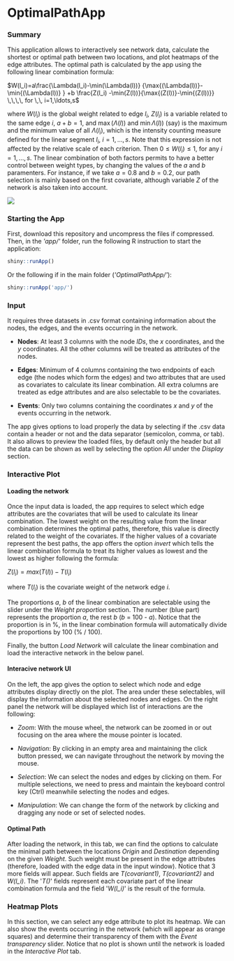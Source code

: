# OptimalPathApp

### Summary
This application allows to interactively see network data, calculate the shortest or optimal path between two locations, and plot heatmaps of the edge attributes. The optimal path is calculated by the app using the following linear combination formula:

$W(l_i)=a\frac{\Lambda(l_i)-\min(\Lambda(l))} {\max{(\Lambda(l))}-\min{(\Lambda(l))} }
+b \frac{Z(l_i) -\min(Z(l))}{\max{(Z(l))}-\min{(Z(l))}}
\,\,\,\, for \,\, i=1,\ldots,s$

where $W(l_i)$ is the global weight related to edge $l_i$, $Z(l_i)$ is a variable related to the same edge $i$, $a+b=1$, and $\max{(\Lambda(l))}$ and $\min{\Lambda(l))}$ (say) is the maximum and the minimum value of all $\Lambda(l_i)$, which is the intensity counting measure defined for the linear segment $l_i$, $i=1,\ldots, s$. Note that this expression is not affected by the relative scale of each criterion. Then $0 \le W(l_i) \le 1$, for any $i=1,\ldots,s$. The linear combination of both factors permits to have a better control between weight types, by changing the values of the $a$ and $b$ paramenters. For instance, if we take $a=0.8$ and $b=0.2$, our path selection is mainly based on the first covariate, although variable $Z$ of the network is also taken into account.

<img src="https://render.githubusercontent.com/render/math?math=2+2 = -1"> 

### Starting the App
First, download this repository and uncompress the files if compressed. Then, in the *'app/'* folder, run the following R instruction to start the application:

``` r
shiny::runApp()
```

Or the following if in the main folder (*'OptimalPathApp/'*):
``` r
shiny::runApp('app/')
```

### Input
It requires three datasets in .csv format containing information about the nodes, the edges, and the events occurring in the network. 

 - **Nodes**: At least 3 columns with the node *IDs*, the *x* coordinates, and the *y* coordinates. All the other columns will be treated as attributes of the nodes.
 
 - **Edges**: Minimum of 4 columns containing the two endpoints of each edge (the nodes which form the edges) and two attributes that are used as covariates to calculate its linear combination. All extra columns are treated as edge attributes and are also selectable to be the covariates.
 
 - **Events**: Only two columns containing the coordinates *x* and *y* of the events occurring in the network.
 
 
The app gives options to load properly the data by selecting if the .csv data contain a header or not and the data separator (semicolon, comma, or tab). It also allows to preview the loaded files, by default only the header but all the data can be shown as well by selecting the option *All* under the *Display* section.


### Interactive Plot

#### Loading the network
Once the input data is loaded, the app requires to select which edge attributes are the covariates that will be used to calculate its linear combination. The lowest weight on the resulting value from the linear combination determines the optimal paths, therefore, this value is directly related to the weight of the covariates. If the higher values of a covariate represent the best paths, the app offers the option *invert* which tells the linear combination formula to treat its higher values as lowest and the lowest as higher following the formula:

$Z(l_i)=max(T(l))-T(l_i)$

where $T(l_i)$ is the covariate weight of the network edge $i$.

The proportions *a*, *b* of the linear combination are selectable using the slider under the *Weight proportion* section. The number (blue part) represents the proportion *a*, the rest *b* (*b* = 100 - *a*). Notice that the proportion is in %, in the linear combination formula will automatically divide the proportions by 100 (% / 100).

Finally, the button *Load Network* will calculate the linear combination and load the interactive network in the below panel.
<br/>

#### Interacive network UI
On the left, the app gives the option to select which node and edge attributes display directly on the plot. The area under these selectables, will display the information about the selected nodes and edges. On the right panel the network will be displayed which list of interactions are the following:

 - *Zoom*: With the mouse wheel, the network can be zoomed in or out focusing on the area where the mouse pointer is located.
 
 - *Navigation*: By clicking in an empty area and maintaining the click button pressed, we can navigate throughout the network by moving the mouse.
 
 - *Selection*: We can select the nodes and edges by clicking on them. For multiple selections, we need to press and maintain the keyboard control key (Ctrl) meanwhile selecting the nodes and edges.
 
 - *Manipulation*: We can change the form of the network by clicking and dragging any node or set of selected nodes.

#### Optimal Path

After loading the network, in this tab, we can find the options to calculate the minimal path between the locations *Origin* and *Destination* depending on the given  *Weight*. Such weight must be present in the edge attributes (therefore, loaded with the edge data in the input window). Notice that 3 more fields will appear. Such fields are *T(covariant1)*, *T(covariant2)* and *W(l_i)*. The '*T()*' fields represent each covariate part of the linear combination formula and the field '*W(l_i)*' is the result of the formula.


### Heatmap Plots

In this section, we can select any edge attribute to plot its heatmap. We can also show the events occurring in the network (which will appear as orange squares) and determine their transparency of them with the *Event transparency* slider. Notice that no plot is shown until the network is loaded in the *Interactive Plot* tab.










